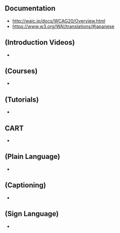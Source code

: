 ## Documentation
* http://waic.jp/docs/WCAG20/Overview.html
* https://www.w3.org/WAI/translations/#japanese

## (Introduction Videos)
* 

## (Courses)
*

## (Tutorials)
*

## CART
*

## (Plain Language)
*

## (Captioning)
*

## (Sign Language)
*
